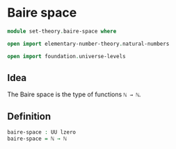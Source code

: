 #  Baire space

```agda
module set-theory.baire-space where

open import elementary-number-theory.natural-numbers

open import foundation.universe-levels
```

## Idea

The Baire space is the type of functions `ℕ → ℕ`.

## Definition

```agda
baire-space : UU lzero
baire-space = ℕ → ℕ
```
